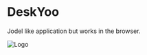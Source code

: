 # DeskYoo
Jodel like application but works in the browser.

![Logo](https://github.com/UisDangerouz/DeskYoo/blob/master/frontend/public/logo.png)

